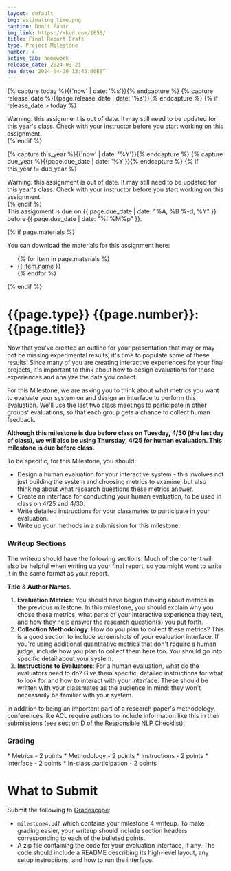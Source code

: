 ```yaml
---
layout: default
img: estimating_time.png
caption: Don't Panic
img_link: https://xkcd.com/1658/
title: Final Report Draft
type: Project Milestone
number: 4
active_tab: homework
release_date: 2024-03-21
due_date: 2024-04-30 13:45:00EST
---
```


<!-- Check whether the assignment is ready to release -->
{% capture today %}{{'now' | date: '%s'}}{% endcapture %}
{% capture release_date %}{{page.release_date | date: '%s'}}{% endcapture %}
{% if release_date > today %}
<div class="alert alert-danger">
Warning: this assignment is out of date.  It may still need to be updated for this year's class.  Check with your instructor before you start working on this assignment.
</div>
{% endif %}
<!-- End of check whether the assignment is up to date -->


<!-- Check whether the assignment is up to date -->
{% capture this_year %}{{'now' | date: '%Y'}}{% endcapture %}
{% capture due_year %}{{page.due_date | date: '%Y'}}{% endcapture %}
{% if this_year != due_year %}
<div class="alert alert-danger">
Warning: this assignment is out of date.  It may still need to be updated for this year's class.  Check with your instructor before you start working on this assignment.
</div>
{% endif %}
<!-- End of check whether the assignment is up to date -->


<div class="alert alert-info">
This assignment is due on {{ page.due_date | date: "%A, %B %-d, %Y" }} before {{ page.due_date | date: "%I:%M%p" }}. 
</div>

{% if page.materials %}
<div class="alert alert-info">
You can download the materials for this assignment here:
<ul>
{% for item in page.materials %}
<li><a href="{{item.url}}">{{ item.name }}</a></li>
{% endfor %}
</ul>
</div>
{% endif %}


{{page.type}} {{page.number}}: {{page.title}}
=============================================================

Now that you've created an outline for your presentation that may or may not be missing experimental results, it's time
to populate some of these results! Since many of you are creating interactive experiences for your final projects,
it's important to think about how to design evaluations for those experiences and analyze the data you collect.

For this Milestone, we are asking you to think about what metrics you want to evaluate your system on and design an
interface to perform this evaluation. We'll use the last two class meetings to participate in other groups' evaluations,
so that each group gets a chance to collect human feedback.

**Although this milestone is due before class on Tuesday, 4/30 (the last day of class), we will also be using
Thursday, 4/25 for human evaluation. This milestone is due before class.**

To be specific, for this Milestone, you should:

* Design a human evaluation for your interactive system - this involves not just building the system and choosing
  metrics to examine, but also thinking about what research questions these metrics answer.
* Create an interface for conducting your human evaluation, to be used in class on 4/25 and 4/30.
* Write detailed instructions for your classmates to participate in your evaluation.
* Write up your methods in a submission for this milestone.

### Writeup Sections

The writeup should have the following sections. Much of the content will also be helpful when writing up your final
report, so you might want to write it in the same format as your report.

__Title__ & __Author Names__.

1. __Evaluation Metrics__: You should have begun thinking about metrics in the previous milestone. In this milestone,
   you should explain why you chose these metrics, what parts of your interactive experience they test, and how they
   help answer the research question(s) you put forth.
2. __Collection Methodology__: How do you plan to collect these metrics? This is a good section to include screenshots
   of your evaluation interface. If you're using additional quantitative metrics that don't require a human judge,
   include how you plan to collect them here too. You should go into specific detail about your system.
3. __Instructions to Evaluators__: For a human evaluation, what do the evaluators need to do? Give them specific,
   detailed instructions for what to look for and how to interact with your interface. These should be written with your
   classmates as the audience in mind: they won't necessarily be familiar with your system.

In addition to being an important part of a research paper's methodology, conferences like ACL require authors to
include information like this in their submissions (see
[section D of the Responsible NLP Checklist](https://aclrollingreview.org/static/responsibleNLPresearch.pdf)).

### Grading

<div class="alert alert-warning" markdown="1">
* Metrics - 2 points
* Methodology - 2 points
* Instructions - 2 points
* Interface - 2 points
* In-class participation - 2 points
</div>

# What to Submit

Submit the following to [Gradescope]({{page.submission_link}}):

* `milestone4.pdf` which contains your milestone 4 writeup. To make grading easier, your writeup should include
  section headers corresponding to each of the bulleted points.
* A zip file containing the code for your evaluation interface, if any. The code should include a README describing its
  high-level layout, any setup instructions, and how to run the interface.
